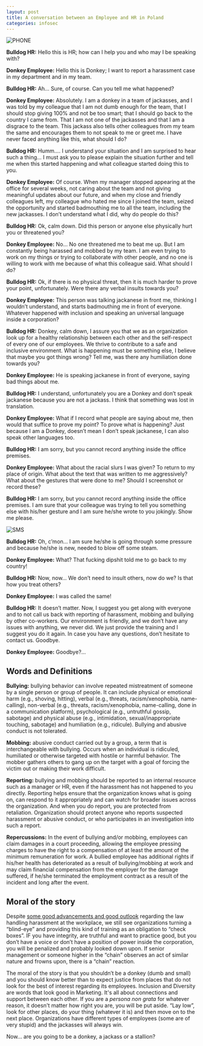 ```yaml
---
layout: post
title: A conversation between an Employee and HR in Poland
categories: infosec
---
```


![PHONE](https://dcgc.io/phone_conversation.png)

**Bulldog HR:** Hello this is HR; how can I help you and who may I be speaking with?

**Donkey Employee:** Hello this is Donkey; I want to report a harassment case in my department and in my team.

**Bulldog HR:** Ah… Sure, of course. Can you tell me what happened?

**Donkey Employee:** Absolutely. I am a donkey in a team of jackasses, and I was told by my colleague that I am not dumb enough for the team, that I should stop giving 100% and not be too smart; that I should go back to the country I came from. That I am not one of the jackasses and that I am a disgrace to the team. This jackass also tells other colleagues from my team the same and encourages them to not speak to me or greet me. I have never faced anything like this, what should I do?

**Bulldog HR:** Humm…. I understand your situation and I am surprised to hear such a thing… I must ask you to please explain the situation further and tell me when this started happening and what colleague started doing this to you.

**Donkey Employee:** Of course. When my manager stopped appearing at the office for several weeks, not caring about the team and not giving meaningful updates about our future, and when my close and friendly colleagues left, my colleague who hated me since I joined the team, seized the opportunity and started badmouthing me to all the team, including the new jackasses. I don’t understand what I did, why do people do this?

**Bulldog HR:** Ok, calm down. Did this person or anyone else physically hurt you or threatened you?

**Donkey Employee:** No… No one threatened me to beat me up. But I am constantly being harassed and mobbed by my team. I am even trying to work on my things or trying to collaborate with other people, and no one is willing to work with me because of what this colleague said. What should I do?

**Bulldog HR:** Ok, if there is no physical threat, then it is much harder to prove your point, unfortunately. Were there any verbal insults towards you?

**Donkey Employee:** This person was talking jackanese in front me, thinking I wouldn’t understand, and starts badmouthing me in front of everyone. Whatever happened with inclusion and speaking an universal language inside a corporation?

**Bulldog HR:** Donkey, calm down, I assure you that we as an organization look up for a healthy relationship between each other and the self-respect of every one of our employees. We thrive to contribute to a safe and inclusive environment. What is happening must be something else, I believe that maybe you got things wrong? Tell me, was there any humiliation done towards you?

**Donkey Employee:** He is speaking jackanese in front of everyone, saying bad things about me.

**Bulldog HR:** I understand, unfortunately you are a Donkey and don’t speak jackanese because you are not a jackass. I think that something was lost in translation.

**Donkey Employee:** What if I record what people are saying about me, then would that suffice to prove my point? To prove what is happening? Just because I am a Donkey, doesn’t mean I don’t speak jackanese, I can also speak other languages too.

**Bulldog HR:** I am sorry, but you cannot record anything inside the office premises.

**Donkey Employee:** What about the racial slurs I was given? To return to my place of origin. What about the text that was written to me aggressively? What about the gestures that were done to me? Should I screenshot or record these?

**Bulldog HR:** I am sorry, but you cannot record anything inside the office premises. I am sure that your colleague was trying to tell you something else with his/her gesture and I am sure he/she wrote to you jokingly. Show me please.

![SMS](https://dcgc.io/sms.png)

**Bulldog HR:** Oh, c’mon… I am sure he/she is going through some pressure and because he/she is new, needed to blow off some steam.

**Donkey Employee:** What? That fucking dipshit told me to go back to my country!

**Bulldog HR:** Now, now… We don’t need to insult others, now do we? Is that how you treat others?

**Donkey Employee:** I was called the same!

**Bulldog HR:** It doesn’t matter. Now, I suggest you get along with everyone and to not call us back with reporting of harassment, mobbing and bullying by other co-workers. Our environment is friendly, and we don’t have any issues with anything, we never did.  We just provide the training and I suggest you do it again. In case you have any questions, don’t hesitate to contact us. Goodbye.

**Donkey Employee:** Goodbye?... 

## Words and Definitions

**Bullying:** bullying behavior can involve repeated mistreatment of someone by a single person or group of people. It can include physical or emotional harm (e.g., shoving, hitting), verbal (e.g., threats, racism/xenophobia, name-calling), non-verbal (e.g., threats, racism/xenophobia, name-calling, done in a communication platform), psychological (e.g., untruthful gossip, sabotage) and physical abuse (e.g., intimidation, sexual/inappropriate touching, sabotage) and humiliation (e.g., ridicule). Bullying and abusive conduct is not tolerated.

**Mobbing:** abusive conduct carried out by a group, a term that is interchangeable with bullying. Occurs when an individual is ridiculed, humiliated or otherwise targeted with hostile or harmful behavior. The mobber gathers others to gang up on the target with a goal of forcing the victim out or making their work difficult.

**Reporting:** bullying and mobbing should be reported to an internal resource such as a manager or HR, even if the harassment has not happened to you directly. Reporting helps ensure that the organization knows what is going on, can respond to it appropriately and can watch for broader issues across the organization. And when you do report, you are protected from retaliation. Organization should protect anyone who reports suspected harassment or abusive conduct, or who participates in an investigation into such a report.

**Repercussions:** In the event of bullying and/or mobbing, employees can claim damages in a court proceeding, allowing the employee pressing charges to have the right to a compensation of at least the amount of the minimum remuneration for work. A bullied employee has additional rights if his/her health has deteriorated as a result of bullying/mobbing at work and may claim financial compensation from the employer for the damage suffered, if he/she terminated the employment contract as a result of the incident and long after the event.

## Moral of the story

Despite [some good advancements and good outlook](https://anonfiles.com/x2T1e6V1u2/employers-liability-for-mobbing-workplace-bullying-in-polish-labour-law_485158454_pdf) regarding the law handling harassment at the workplace, we still see organizations turning a “blind-eye” and providing this kind of training as an obligation to “check boxes”. IF you have integrity, are truthful and want to practice good, but you don’t have a voice or don’t have a position of power inside the corporation, you will be penalized and probably looked down upon. If senior management or someone higher in the “chain” observes an act of similar nature and frowns upon, there is a “chain” reaction. 

The moral of the story is that you shouldn’t be a donkey (dumb and small) and you should know better than to expect justice from places that do not look for the best of interest regarding its employees. Inclusion and Diversity are words that look good in Marketing. It's all about connections and support between each other. If you are a *persona non grata* for whatever reason, it doesn't matter how right you are, you will be put aside. “Lay low”, look for other places, do your thing (whatever it is) and then move on to the next place. Organizations have different types of employees (some are of very stupid) and the jackasses will always win.

Now... are you going to be a donkey, a jackass or a stallion?
